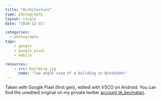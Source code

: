 ```yaml
---
title: "Architecture"
type: photography
layout: single
date: "2020-12-31"

categories: 
  - photography
tags:
    - google
    - google_pixel
    - mobile

resources:
    - src: building.jpg
      name: "low angle view of a building in Wiesbaden"
---
```


Taken with Google Pixel (first gen), edited with VSCO on Android. You can find the unedited original on my private twitter [account @_kevinatari](https://twitter.com/_kevinatari/status/1344320998473150465).